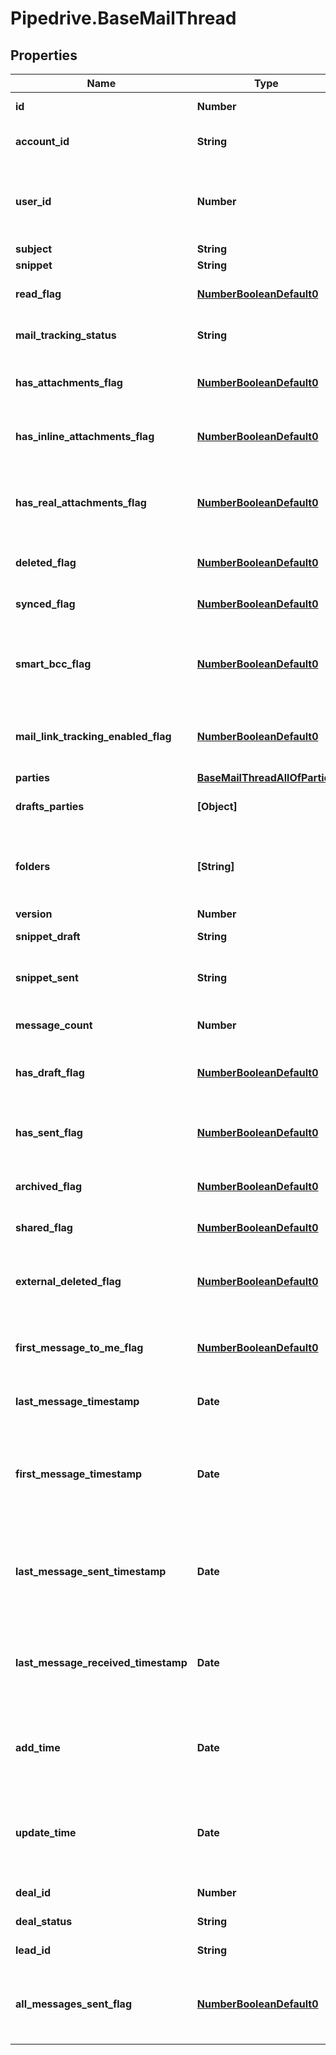 # Pipedrive.BaseMailThread

## Properties

Name | Type | Description | Notes
------------ | ------------- | ------------- | -------------
**id** | **Number** | ID of the mail thread | [optional] 
**account_id** | **String** | The connection account ID | [optional] 
**user_id** | **Number** | ID of the user whom mail message will be assigned to | [optional] 
**subject** | **String** | The subject | [optional] 
**snippet** | **String** | A snippet | [optional] 
**read_flag** | [**NumberBooleanDefault0**](NumberBooleanDefault0.md) | Whether the mail thread is read | [optional] 
**mail_tracking_status** | **String** | Mail tracking status | [optional] 
**has_attachments_flag** | [**NumberBooleanDefault0**](NumberBooleanDefault0.md) | Whether the mail thread has an attachment | [optional] 
**has_inline_attachments_flag** | [**NumberBooleanDefault0**](NumberBooleanDefault0.md) | Whether the mail thread has inline attachments | [optional] 
**has_real_attachments_flag** | [**NumberBooleanDefault0**](NumberBooleanDefault0.md) | Whether the mail thread has real attachments (which are not inline) | [optional] 
**deleted_flag** | [**NumberBooleanDefault0**](NumberBooleanDefault0.md) | Whether the mail thread is deleted | [optional] 
**synced_flag** | [**NumberBooleanDefault0**](NumberBooleanDefault0.md) | Whether the mail thread is synced | [optional] 
**smart_bcc_flag** | [**NumberBooleanDefault0**](NumberBooleanDefault0.md) | Whether one of the parties of the mail thread is Bcc | [optional] 
**mail_link_tracking_enabled_flag** | [**NumberBooleanDefault0**](NumberBooleanDefault0.md) | Whether the link tracking of the mail thread is enabled | [optional] 
**parties** | [**BaseMailThreadAllOfParties**](BaseMailThreadAllOfParties.md) |  | [optional] 
**drafts_parties** | **[Object]** | Parties of the drafted mail thread | [optional] 
**folders** | **[String]** | Folders in which messages from thread are being stored | [optional] 
**version** | **Number** | Version | [optional] 
**snippet_draft** | **String** | A snippet from a draft | [optional] 
**snippet_sent** | **String** | A snippet from a message sent | [optional] 
**message_count** | **Number** | An amount of messages | [optional] 
**has_draft_flag** | [**NumberBooleanDefault0**](NumberBooleanDefault0.md) | Whether the mail thread has any drafts | [optional] 
**has_sent_flag** | [**NumberBooleanDefault0**](NumberBooleanDefault0.md) | Whether the mail thread has messages sent | [optional] 
**archived_flag** | [**NumberBooleanDefault0**](NumberBooleanDefault0.md) | Whether the mail thread is archived | [optional] 
**shared_flag** | [**NumberBooleanDefault0**](NumberBooleanDefault0.md) | Whether the mail thread is shared | [optional] 
**external_deleted_flag** | [**NumberBooleanDefault0**](NumberBooleanDefault0.md) | Whether the mail thread has been deleted externally | [optional] 
**first_message_to_me_flag** | [**NumberBooleanDefault0**](NumberBooleanDefault0.md) | Whether the mail thread was initialized by others | [optional] 
**last_message_timestamp** | **Date** | Last message timestamp | [optional] 
**first_message_timestamp** | **Date** | The time when the mail thread has had the first message received or created | [optional] 
**last_message_sent_timestamp** | **Date** | The last time when the mail thread has had a message sent | [optional] 
**last_message_received_timestamp** | **Date** | The last time when the mail thread has had a message received | [optional] 
**add_time** | **Date** | The time when the mail thread was inserted to database | [optional] 
**update_time** | **Date** | The time when the mail thread was updated in database received | [optional] 
**deal_id** | **Number** | The ID of the deal | [optional] 
**deal_status** | **String** | Status of the deal | [optional] 
**lead_id** | **String** | The ID of the lead | [optional] 
**all_messages_sent_flag** | [**NumberBooleanDefault0**](NumberBooleanDefault0.md) | Whether all the mail thread messages have been sent | [optional] 



